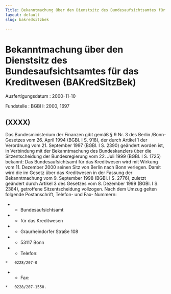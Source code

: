 ```yaml
---
Title: Bekanntmachung über den Dienstsitz des Bundesaufsichtsamtes für das Kreditwesen
layout: default
slug: bakredsitzbek

---
```


# Bekanntmachung über den Dienstsitz des Bundesaufsichtsamtes für das Kreditwesen (BAKredSitzBek)

Ausfertigungsdatum
:   2000-11-10

Fundstelle
:   BGBl I: 2000, 1697



## (XXXX)

Das Bundesministerium der Finanzen gibt gemäß § 9 Nr. 3 des Berlin
/Bonn-Gesetzes vom 26. April 1994 (BGBl. I S. 918), der durch Artikel
1 der Verordnung vom 21. September 1997 (BGBl. I S. 2390) geändert
worden ist, in Verbindung mit der Bekanntmachung des Bundeskanzlers
über die Sitzentscheidung der Bundesregierung vom 22. Juli 1999 (BGBl.
I S. 1725) bekannt:
Das Bundesaufsichtsamt für das Kreditwesen wird mit Wirkung vom 11.
Dezember 2000 seinen Sitz von Berlin nach Bonn verlegen. Damit wird
die im Gesetz über das Kreditwesen in der Fassung der Bekanntmachung
vom 9. September 1998 (BGBl. I S. 2776), zuletzt geändert durch
Artikel 3 des Gesetzes vom 8. Dezember 1999 (BGBl. I S. 2384),
getroffene Sitzentscheidung vollzogen.
Nach dem Umzug gelten folgende Postanschrift, Telefon- und Fax-
Nummern:

*    *   Bundesaufsichtsamt


*    *   für das Kreditwesen


*    *   Graurheindorfer Straße 108


*    *   53117 Bonn


*    *   Telefon:

    *   0228/207-0


*    *   Fax:

    *   0228/207-1550.




